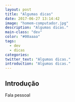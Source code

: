 ```yaml
---
layout: post
title: "Algumas dicas"
date: 2017-06-27 13:14:42
image: "homem-computador.jpg"
description: "Algumas dicas."
main-class: "dev"
color: "#00aaaa"
tags:
  - dev
  - dicas
categories:
twitter_text: "Algumas dicas."
introduction: "Algumas dicas."
---
```


## Introdução

Fala pessoal
